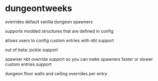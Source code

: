 # dungeontweeks
 
overrides default vanilla dungeon spawners
 
supports modded structures that are defined in config
 
allows users to config custom entries with nbt support


out of beta:
jockie support

spawner nbt override support so you can make spawners faster or slower
custom entries support

dungeon floor walls and ceiling overrides per entry